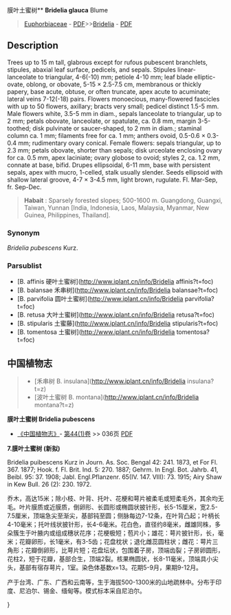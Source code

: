 膜叶土蜜树** **Bridelia glauca** Blume

> [Euphorbiaceae](http://www.iplant.cn/info/Euphorbiaceae?t=foc) - [PDF](http://www.iplant.cn/foc/pdf/Euphorbiaceae.pdf)>>[Bridelia](http://www.iplant.cn/info/Bridelia?t=foc) - [PDF](http://www.iplant.cn/foc/pdf/Bridelia.pdf)

## Description

Trees up to 15 m tall, glabrous except for rufous pubescent branchlets, stipules, abaxial leaf surface, pedicels, and sepals. Stipules linear-lanceolate to triangular, 4-6(-10) mm; petiole 4-10 mm; leaf blade elliptic-ovate, oblong, or obovate, 5-15 × 2.5-7.5 cm, membranous or thickly papery, base acute, obtuse, or often truncate, apex acute to acuminate; lateral veins 7-12(-18) pairs. Flowers monoecious, many-flowered fascicles with up to 50 flowers, axillary; bracts very small; pedicel distinct 1.5-5 mm. Male flowers white, 3.5-5 mm in diam., sepals lanceolate to triangular, up to 2 mm; petals obovate, lanceolate, or spatulate, ca. 0.8 mm, margin 3-5-toothed; disk pulvinate or saucer-shaped, to 2 mm in diam.; staminal column ca. 1 mm; filaments free for ca. 1 mm; anthers ovoid, 0.5-0.6 × 0.3-0.4 mm; rudimentary ovary conical. Female flowers: sepals triangular, up to 2.3 mm; petals obovate, shorter than sepals; disk urceolate enclosing ovary for ca. 0.5 mm, apex laciniate; ovary globose to ovoid; styles 2, ca. 1.2 mm, connate at base, bifid. Drupes ellipsoidal, 6-11 mm, base with persistent sepals, apex with mucro, 1-celled, stalk usually slender. Seeds ellipsoid with shallow lateral groove, 4-7 × 3-4.5 mm, light brown, rugulate. Fl. Mar-Sep, fr. Sep-Dec.

> **Habait** : 
> Sparsely forested slopes; 500-1600 m. Guangdong, Guangxi, Taiwan, Yunnan [India, Indonesia, Laos, Malaysia, Myanmar, New Guinea, Philippines, Thailand].

### Synonym
*Bridelia pubescens* Kurz.

### Parsublist

* [B.  affinis  硬叶土蜜树](http://www.iplant.cn/info/Bridelia affinis?t=foc)
* [B.  balansae  禾串树](http://www.iplant.cn/info/Bridelia balansae?t=foc)
* [B.  parvifolia  圆叶土蜜树](http://www.iplant.cn/info/Bridelia parvifolia?t=foc)
* [B.  retusa  大叶土蜜树](http://www.iplant.cn/info/Bridelia retusa?t=foc)
* [B.  stipularis  土蜜藤](http://www.iplant.cn/info/Bridelia stipularis?t=foc)
* [B.  tomentosa  土蜜树](http://www.iplant.cn/info/Bridelia tomentosa?t=foc)

## 中国植物志

> * [禾串树  B.  insulana](http://www.iplant.cn/info/Bridelia insulana?t=z)
> * [波叶土蜜树  B.  montana](http://www.iplant.cn/info/Bridelia montana?t=z)

**膜叶土蜜树 Bridelia pubescens**

* [《中国植物志》](http://www.iplant.cn/frps)- [第44(1)卷](http://www.iplant.cn/frps/vol/44(1)) >> 036页 [PDF](http://www.iplant.cn/frps/pdf/44(1)/036a.PDF)

**7.膜叶土蜜树 (新拟)**

Bridelia puibescens Kurz in Journ. As. Soc. Bengal 42: 241. 1873, et For Fl. 367. 1877; Hook. f. Fl. Brit. Ind. 5: 270. 1887; Gehrm. In Engl. Bot. Jahrb. 41, Beibl. 95: 37. 1908; Jabl. Engl.Pflanzenr. 65(IV. 147. VIII): 73. 1915; Airy Shaw in Kew Bull. 26 (2): 230. 1972.

乔木，高达15米；除小枝、叶背、托叶、花梗和萼片被柔毛或短柔毛外，其余均无毛。叶片膜质或近膜质，倒卵形、长圆形或椭圆状披针形，长5-15厘米，宽2.5-7.5厘米，顶端急尖至渐尖，基部钝至圆；侧脉每边7-12条，在叶背凸起；叶柄长4-10毫米；托叶线状披针形，长4-6毫米。花白色，直径约8毫米，雌雄同株，多朵簇生于叶腋内或组成穗状花序；花梗极短；苞片小；雄花：萼片披针形，长，毫米；花瓣卵形，长1毫米，有3-5齿；花盘枕状；退化雌蕊圆柱状；雌花：萼片三角形；花瓣倒卵形，比萼片短；花盘坛状，包围着子房，顶端齿裂；子房卵圆形，花柱2，短于花瓣，基部合生，顶端2裂。核果椭圆状，长8-11毫米，顶端具小尖头，基部有宿存萼片，1室。染色体基数x=13。花期5-9月，果期9-12月。

产于台湾、广东、广西和云南等，生于海拔500-1300米的山地疏林中。分布于印度、尼泊尔、锡金、缅甸等。模式标本采自尼泊尔。

}